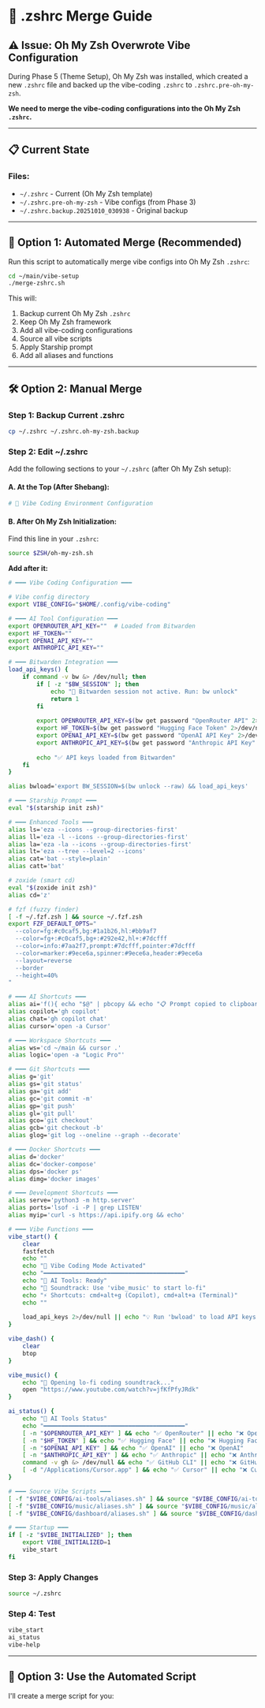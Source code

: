 # 🔧 .zshrc Merge Guide

## ⚠️ Issue: Oh My Zsh Overwrote Vibe Configuration

During Phase 5 (Theme Setup), Oh My Zsh was installed, which created a new `.zshrc` file and backed up the vibe-coding `.zshrc` to `.zshrc.pre-oh-my-zsh`.

**We need to merge the vibe-coding configurations into the Oh My Zsh `.zshrc`.**

---

## 📋 Current State

### Files:
- `~/.zshrc` - Current (Oh My Zsh template)
- `~/.zshrc.pre-oh-my-zsh` - Vibe configs (from Phase 3)
- `~/.zshrc.backup.20251010_030938` - Original backup

---

## 🚀 Option 1: Automated Merge (Recommended)

Run this script to automatically merge vibe configs into Oh My Zsh `.zshrc`:

```bash
cd ~/main/vibe-setup
./merge-zshrc.sh
```

This will:
1. Backup current Oh My Zsh `.zshrc`
2. Keep Oh My Zsh framework
3. Add all vibe-coding configurations
4. Source all vibe scripts
5. Apply Starship prompt
6. Add all aliases and functions

---

## 🛠️ Option 2: Manual Merge

### Step 1: Backup Current .zshrc
```bash
cp ~/.zshrc ~/.zshrc.oh-my-zsh.backup
```

### Step 2: Edit ~/.zshrc

Add the following sections to your `~/.zshrc` (after Oh My Zsh setup):

#### A. At the Top (After Shebang):
```bash
# 🎨 Vibe Coding Environment Configuration
```

#### B. After Oh My Zsh Initialization:

Find this line in your `.zshrc`:
```bash
source $ZSH/oh-my-zsh.sh
```

**Add after it:**

```bash
# ━━━ Vibe Coding Configuration ━━━

# Vibe config directory
export VIBE_CONFIG="$HOME/.config/vibe-coding"

# ━━━ AI Tool Configuration ━━━
export OPENROUTER_API_KEY=""  # Loaded from Bitwarden
export HF_TOKEN=""
export OPENAI_API_KEY=""
export ANTHROPIC_API_KEY=""

# ━━━ Bitwarden Integration ━━━
load_api_keys() {
    if command -v bw &> /dev/null; then
        if [ -z "$BW_SESSION" ]; then
            echo "🔐 Bitwarden session not active. Run: bw unlock"
            return 1
        fi
        
        export OPENROUTER_API_KEY=$(bw get password "OpenRouter API" 2>/dev/null || echo "")
        export HF_TOKEN=$(bw get password "Hugging Face Token" 2>/dev/null || echo "")
        export OPENAI_API_KEY=$(bw get password "OpenAI API Key" 2>/dev/null || echo "")
        export ANTHROPIC_API_KEY=$(bw get password "Anthropic API Key" 2>/dev/null || echo "")
        
        echo "✅ API keys loaded from Bitwarden"
    fi
}

alias bwload='export BW_SESSION=$(bw unlock --raw) && load_api_keys'

# ━━━ Starship Prompt ━━━
eval "$(starship init zsh)"

# ━━━ Enhanced Tools ━━━
alias ls='eza --icons --group-directories-first'
alias ll='eza -l --icons --group-directories-first'
alias la='eza -la --icons --group-directories-first'
alias lt='eza --tree --level=2 --icons'
alias cat='bat --style=plain'
alias catt='bat'

# zoxide (smart cd)
eval "$(zoxide init zsh)"
alias cd='z'

# fzf (fuzzy finder)
[ -f ~/.fzf.zsh ] && source ~/.fzf.zsh
export FZF_DEFAULT_OPTS="
  --color=fg:#c0caf5,bg:#1a1b26,hl:#bb9af7
  --color=fg+:#c0caf5,bg+:#292e42,hl+:#7dcfff
  --color=info:#7aa2f7,prompt:#7dcfff,pointer:#7dcfff
  --color=marker:#9ece6a,spinner:#9ece6a,header:#9ece6a
  --layout=reverse
  --border
  --height=40%
"

# ━━━ AI Shortcuts ━━━
alias ai='f(){ echo "$@" | pbcopy && echo "📋 Prompt copied to clipboard"; }; f'
alias copilot='gh copilot'
alias chat='gh copilot chat'
alias cursor='open -a Cursor'

# ━━━ Workspace Shortcuts ━━━
alias ws='cd ~/main && cursor .'
alias logic='open -a "Logic Pro"'

# ━━━ Git Shortcuts ━━━
alias g='git'
alias gs='git status'
alias ga='git add'
alias gc='git commit -m'
alias gp='git push'
alias gl='git pull'
alias gco='git checkout'
alias gcb='git checkout -b'
alias glog='git log --oneline --graph --decorate'

# ━━━ Docker Shortcuts ━━━
alias d='docker'
alias dc='docker-compose'
alias dps='docker ps'
alias dimg='docker images'

# ━━━ Development Shortcuts ━━━
alias serve='python3 -m http.server'
alias ports='lsof -i -P | grep LISTEN'
alias myip='curl -s https://api.ipify.org && echo'

# ━━━ Vibe Functions ━━━
vibe_start() {
    clear
    fastfetch
    echo ""
    echo "🎨 Vibe Coding Mode Activated"
    echo "━━━━━━━━━━━━━━━━━━━━━━━━━━━━━━━━━━━━━━━━"
    echo "🤖 AI Tools: Ready"
    echo "🎵 Soundtrack: Use 'vibe_music' to start lo-fi"
    echo "⚡ Shortcuts: cmd+alt+g (Copilot), cmd+alt+a (Terminal)"
    echo ""
    
    load_api_keys 2>/dev/null || echo "💡 Run 'bwload' to load API keys from Bitwarden"
}

vibe_dash() {
    clear
    btop
}

vibe_music() {
    echo "🎵 Opening lo-fi coding soundtrack..."
    open "https://www.youtube.com/watch?v=jfKfPfyJRdk"
}

ai_status() {
    echo "🤖 AI Tools Status"
    echo "━━━━━━━━━━━━━━━━━━━━━━━━━━━━━━━━━━━━━━━━"
    [ -n "$OPENROUTER_API_KEY" ] && echo "✅ OpenRouter" || echo "❌ OpenRouter"
    [ -n "$HF_TOKEN" ] && echo "✅ Hugging Face" || echo "❌ Hugging Face"
    [ -n "$OPENAI_API_KEY" ] && echo "✅ OpenAI" || echo "❌ OpenAI"
    [ -n "$ANTHROPIC_API_KEY" ] && echo "✅ Anthropic" || echo "❌ Anthropic"
    command -v gh &> /dev/null && echo "✅ GitHub CLI" || echo "❌ GitHub CLI"
    [ -d "/Applications/Cursor.app" ] && echo "✅ Cursor" || echo "❌ Cursor"
}

# ━━━ Source Vibe Scripts ━━━
[ -f "$VIBE_CONFIG/ai-tools/aliases.sh" ] && source "$VIBE_CONFIG/ai-tools/aliases.sh"
[ -f "$VIBE_CONFIG/music/aliases.sh" ] && source "$VIBE_CONFIG/music/aliases.sh"
[ -f "$VIBE_CONFIG/dashboard/aliases.sh" ] && source "$VIBE_CONFIG/dashboard/aliases.sh"

# ━━━ Startup ━━━
if [ -z "$VIBE_INITIALIZED" ]; then
    export VIBE_INITIALIZED=1
    vibe_start
fi
```

### Step 3: Apply Changes
```bash
source ~/.zshrc
```

### Step 4: Test
```bash
vibe_start
ai_status
vibe-help
```

---

## 🤖 Option 3: Use the Automated Script

I'll create a merge script for you:


